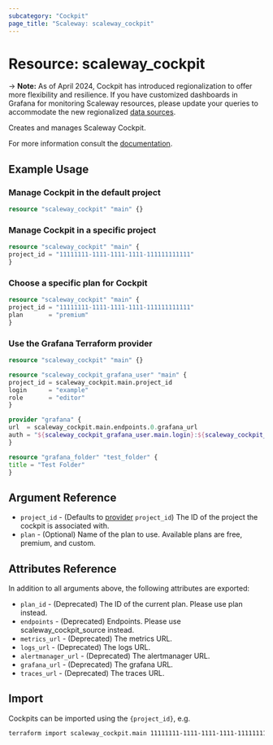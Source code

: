 ```yaml
---
subcategory: "Cockpit"
page_title: "Scaleway: scaleway_cockpit"
---
```


# Resource: scaleway_cockpit

-> **Note:**
As of April 2024, Cockpit has introduced regionalization to offer more flexibility and resilience.
If you have customized dashboards in Grafana for monitoring Scaleway resources, please update your queries to accommodate the new regionalized [data sources](./cockpit_source.md).

Creates and manages Scaleway Cockpit.

For more information consult the [documentation](https://www.scaleway.com/en/docs/observability/cockpit/concepts/).

## Example Usage

### Manage Cockpit in the default project

```terraform
resource "scaleway_cockpit" "main" {}
```

### Manage Cockpit in a specific project

```terraform
resource "scaleway_cockpit" "main" {
project_id = "11111111-1111-1111-1111-111111111111"
}
```

### Choose a specific plan for Cockpit

```terraform
resource "scaleway_cockpit" "main" {
project_id = "11111111-1111-1111-1111-111111111111"
plan       = "premium"
}
```

### Use the Grafana Terraform provider

```terraform
resource "scaleway_cockpit" "main" {}

resource "scaleway_cockpit_grafana_user" "main" {
project_id = scaleway_cockpit.main.project_id
login      = "example"
role       = "editor"
}

provider "grafana" {
url  = scaleway_cockpit.main.endpoints.0.grafana_url
auth = "${scaleway_cockpit_grafana_user.main.login}:${scaleway_cockpit_grafana_user.main.password}"
}

resource "grafana_folder" "test_folder" {
title = "Test Folder"
}
```

## Argument Reference

- `project_id` - (Defaults to [provider](../index.md#project_id) `project_id`) The ID of the project the cockpit is associated with.
- `plan` - (Optional) Name of the plan to use. Available plans are free, premium, and custom.


## Attributes Reference

In addition to all arguments above, the following attributes are exported:

- `plan_id` - (Deprecated) The ID of the current plan. Please use plan instead.
- `endpoints` - (Deprecated) Endpoints. Please use scaleway_cockpit_source instead.
- `metrics_url` - (Deprecated) The metrics URL.
- `logs_url` - (Deprecated) The logs URL.
- `alertmanager_url` - (Deprecated) The alertmanager URL.
- `grafana_url` - (Deprecated) The grafana URL.
- `traces_url` - (Deprecated) The traces URL.

## Import

Cockpits can be imported using the `{project_id}`, e.g.

```bash
terraform import scaleway_cockpit.main 11111111-1111-1111-1111-111111111111
```